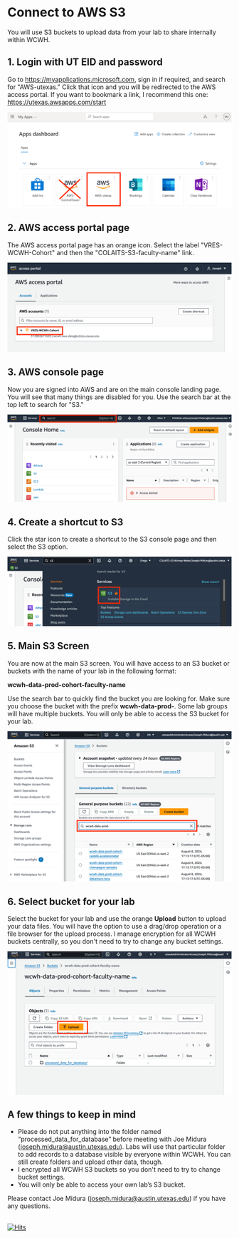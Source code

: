 # Connect to AWS S3

You will use S3 buckets to upload data from your lab to share internally within WCWH.

## 1. Login with UT EID and password
Go to https://myapplications.microsoft.com, sign in if required, and search for 
"AWS-utexas." Click that icon and you will be redirected to the AWS access portal. 
If you want to bookmark a link, I recommend this one: https://utexas.awsapps.com/start

<img src="images/microsoft.png" alt="hi" class="inline"/>

## 2. AWS access portal page
The AWS access portal page has an orange icon. Select the label "VRES-WCWH-Cohort" 
and then the "COLAITS-S3-faculty-name" link.

<img src="images/aws-access-portal.png" alt="hi" class="inline"/>

## 3. AWS console page
Now you are signed into AWS and are on the main console landing page. You will see 
that many things are disabled for you. Use the search bar at the top left to search 
for "S3." 

<img src="images/console.png" alt="hi" class="inline"/> 

## 4. Create a shortcut to S3
Click the star icon to create a shortcut to the S3 console page and then select
the S3 option.

<img src="images/s3-bookmark.png" alt="hi" class="inline"/>

## 5. Main S3 Screen
You are now at the main S3 screen. You will have access to an S3 bucket or buckets 
with the name of your lab in the following format:

**wcwh-data-prod-cohort-faculty-name**

Use the search bar to quickly find the bucket you are looking for. Make sure you 
choose the bucket with the prefix **wcwh-data-prod-**. Some lab groups will have 
multiple buckets. You will only be able to access the S3 bucket for your lab.

<img src="images/s3-main.png" alt="hi" class="inline"/>

## 6. Select bucket for your lab
Select the bucket for your lab and use the orange **Upload** button to upload your 
data files. You will have the option to use a drag/drop operation or a file browser 
for the upload process. I manage encryption for all WCWH buckets centrally, so you 
don't need to try to change any bucket settings.

<img src="images/s3-inside.png" alt="hi" class="inline"/>

## A few things to keep in mind
- Please do not put anything into the folder named “processed_data_for_database” 
before meeting with Joe Midura (joseph.midura@austin.utexas.edu). Labs will use 
that particular folder to add records to a database visible by everyone within WCWH. 
You can still create folders and upload other data, though.
- I encrypted all WCWH S3 buckets so you don't need to try to change bucket settings.
- You will only be able to access your own lab’s S3 bucket.

Please contact Joe Midura (joseph.midura@austin.utexas.edu) if you have any questions.

\
[![Hits](https://hits.seeyoufarm.com/api/count/incr/badge.svg?url=https%3A%2F%2Fgithub.com%2Fwhole-communities-whole-health%2Faws-usage-cohort%2Fblob%2Fmain%2Fconnect-to-s3.md&count_bg=%2379C83D&title_bg=%23555555&icon=&icon_color=%23E7E7E7&title=hits&edge_flat=false)](https://hits.seeyoufarm.com)